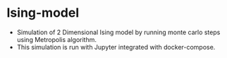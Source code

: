 # Ising-model
- Simulation of 2 Dimensional Ising model by running monte carlo steps using Metropolis algorithm.
- This simulation is run with Jupyter integrated with docker-compose.
